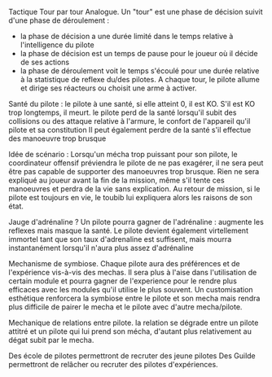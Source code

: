 Tactique Tour par tour Analogue.
Un "tour" est une phase de décision suivit d'une phase de déroulement :
- la phase de décision a une durée limité dans le temps relative à l'intelligence du pilote
- la phase de décision est un temps de pause pour le joueur où il décide de ses actions
- la phase de déroulement voit le temps s'écoulé pour une durée relative à la statistique de reflexe du/des pilotes.
A chaque tour, le pilote allume et dirige ses réacteurs ou choisit une arme à activer.

Santé du pilote :
le pilote à une santé, si elle atteint 0, il est KO. S'il est KO trop longtemps, il meurt.
le pilote perd de la santé lorsqu'il subit des collisions ou des attaque relative à l'armure, le confort de l'appareil qu'il pilote et sa constitution
Il peut également perdre de la santé s'il effectue des manoeuvre trop brusque

Idée de scénario : 
Lorsqu'un mécha trop puissant pour son pilote, le coordinateur offensif préviendra le pilote de ne pas exagérer, il ne sera peut être pas capable de supporter des manoeuvres trop brusque.
Rien ne sera expliqué au joueur avant la fin de la mission, même s'il tente ces manoeuvres et perdra de la vie sans explication. Au retour de mission, si le pilote est toujours en vie, le toubib lui expliquera alors les raisons de son état.

Jauge d'adrénaline ? Un pilote pourra gagner de l'adrénaline : augmente les reflexes mais masque la santé. Le pilote devient également virtellement immortel tant que son taux d'adrenaline est suffisent, mais mourra instantanément lorsqu'il n'aura plus assez d'adrénaline


Mechanisme de symbiose. Chaque pilote aura des préférences et de l'expérience vis-à-vis des mechas. Il sera plus à l'aise dans l'utilisation de certain module et pourra gagner de l'experience pour le rendre plus efficaces avec les modules qu'il utilise le plus souvent.
Un customisation esthétique renforcera la symbiose entre le pilote et son mecha mais rendra plus difficile de pairer le mecha et le pilote avec d'autre mecha/pilote.

Mechanique de relations entre pilote.
la relation se dégrade entre un pilote attitré et un pilote qui lui prend son mécha, d'autant plus relativement au dégat subit par le mecha.

Des école de pilotes permettront de recruter des jeune pilotes
Des Guilde permettront de relâcher ou recruter des pilotes d'expériences.